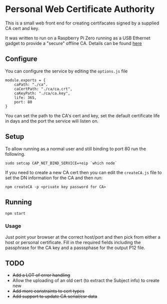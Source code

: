 # Personal Web Certificate Authority

This is a small web front end for creating certifacates signed by a supplied CA cert and key.

It was written to run on a Raspberry Pi Zero running as a USB Ethernet gadget to provide a 
"secure" offline CA. Details can be found [here](https://www.hardill.me.uk/wordpress/2020/02/10/a-personal-offline-certificate-authority/)

## Configure

You can configure the service by editing the `options.js` file

```
module.exports = {
	caPath: "./ca".
	caCertPath: "./ca/ca.crt",
	caKeyPath: "./ca/ca.key",
	life: 365,
	port: 80
}
```

You can set the path to the CA's cert and key, set the default certificate life in days and 
the port the service will listen on.

## Setup

To allow running as a normal user and still binding to port 80 run the following.

```
sudo setcap CAP_NET_BIND_SERVICE=+eip `which node`
```

If you need to create a new CA cert then you can edit the `createCA.js` file to set the DN information for the CA
and then run:

```
npm createCA -p <private key password for CA>
```

## Running

```
npm start
```


### Usage

Just point your browser at the correct host/port and then pick from either a host or personal
certificate. Fill in the required fields including the passphrase for the CA key and a 
passsphase for the output P12 file.

## TODO

- ~~Add a LOT of error handling~~
- Allow the uploading of an old cert (to extract the Subject info) to create new
- ~~Add more constraints to cert types~~
- ~~Add support to update CA serial/csr data~~